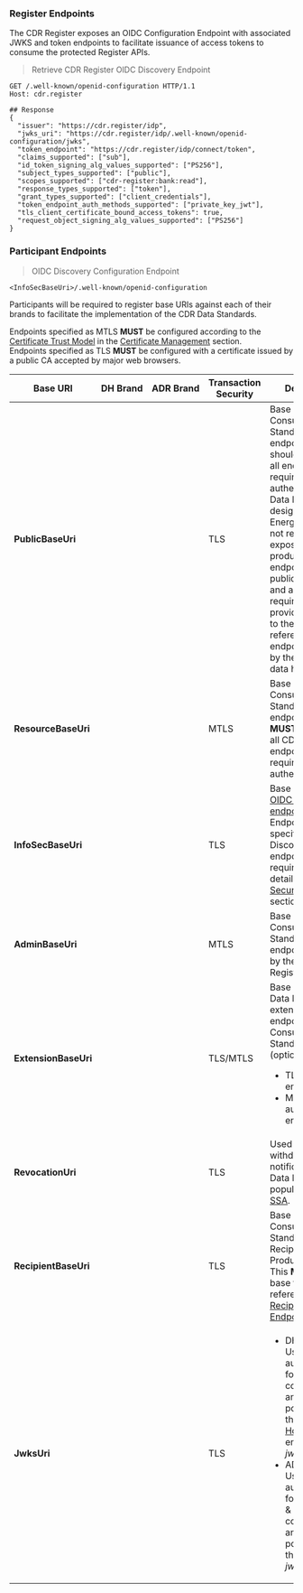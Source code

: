 ### Register Endpoints

The CDR Register exposes an OIDC Configuration Endpoint with associated JWKS and token endpoints to facilitate issuance of access tokens to consume the protected Register APIs.

> Retrieve CDR Register OIDC Discovery Endpoint

```
GET /.well-known/openid-configuration HTTP/1.1
Host: cdr.register

## Response
{
  "issuer": "https://cdr.register/idp",
  "jwks_uri": "https://cdr.register/idp/.well-known/openid-configuration/jwks",
  "token_endpoint": "https://cdr.register/idp/connect/token",
  "claims_supported": ["sub"],
  "id_token_signing_alg_values_supported": ["PS256"],
  "subject_types_supported": ["public"],
  "scopes_supported": ["cdr-register:bank:read"],
  "response_types_supported": ["token"],
  "grant_types_supported": ["client_credentials"],
  "token_endpoint_auth_methods_supported": ["private_key_jwt"],
  "tls_client_certificate_bound_access_tokens": true,
  "request_object_signing_alg_values_supported": ["PS256"]
}
```

### Participant Endpoints

> OIDC Discovery Configuration Endpoint

```
<InfoSecBaseUri>/.well-known/openid-configuration
```



Participants will be required to register base URIs against each of their brands to facilitate the implementation of the CDR Data Standards.

Endpoints specified as MTLS **MUST** be configured according to the [Certificate Trust Model](#certificate-trust-model) in the [Certificate Management](#certificate-management) section.  
Endpoints specified as TLS **MUST** be configured with a certificate issued by a public CA accepted by major web browsers.

| Base URI | DH&nbsp;Brand | ADR&nbsp;Brand | Transaction Security | Description
|-----------|:------:|:------:|----------------------|-----------------|
|**PublicBaseUri**|	<i class="icon-check"></i> | | TLS | Base URI for the Consumer Data Standard public endpoints. This should encompass all endpoints not requiring authentication.<br>Data Holders designated for the Energy sector are not required to expose energy product reference endpoints via their public base URI and are not required, but **MAY**, provide a redirect to the product reference endpoints hosted by the designated data holder. |
|**ResourceBaseUri**|	<i class="icon-check"></i> | | MTLS | Base URI for the Consumer Data Standard resource endpoints. This **MUST** encompass all CDS resource endpoints requiring authentication. |
|**InfoSecBaseUri**|	<i class="icon-check"></i> | | TLS | Base URI for the [OIDC Discovery endpoint](https://openid.net/specs/openid-connect-discovery-1_0.html) only.<br>Endpoints specified in the Discovery endpoint have the requirements detailed in the [Security Endpoints](#security-endpoints) section. |
|**AdminBaseUri**|	<i class="icon-check"></i> | | MTLS | Base URI for the Consumer Data Standard admin endpoints called by the CDR Register. |
|**ExtensionBaseUri**|	<i class="icon-check"></i> | | TLS/MTLS | Base URI for the Data Holder extension endpoints to the Consumer Data Standard (optional).<ul><li>TLS: for public endpoints.<li>MTLS: for authenticated endpoints.</ul> |
|**RevocationUri**|	| <i class="icon-check"></i> | TLS | Used for consent withdrawal notification from a Data Holder and is populated in the [SSA](#dynamic-client-registration). |
|**RecipientBaseUri**|	| <i class="icon-check"></i> | TLS | Base URI for the Consumer Data Standard Data Recipient Software Product endpoints. <br>This **MUST** be the base to provide reference to [Data Recipient Endpoints](#cdr-register-api_get-data-recipients). |
|**JwksUri**|	<i class="icon-check"></i> | <i class="icon-check"></i> | TLS | <ul><li>DH Brand: Used for client authentication for DH -> DRSP communication and is populated in the [Get Data Holder Brands](#cdr-register-api_get-data-holder-brands) endpoint. (See: _jwksEndpoint_).</li><li>ADR Brand: Used for client authentication for DRSP -> DH & Register communication and is populated in the [SSA](#dynamic-client-registration). (See: _jwks_uri_).</li></ul> |

